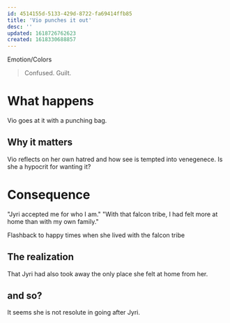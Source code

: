 ```yaml
---
id: 4514155d-5133-429d-8722-fa69414ffb85
title: 'Vio punches it out'
desc: ''
updated: 1618726762623
created: 1618330688857
---
```

Emotion/Colors
> Confused. Guilt.

# What happens
Vio goes at it with a punching bag.

##  Why it matters
Vio reflects on her own hatred and how see is tempted into venegenece.
Is she a hypocrit for wanting it?

# Consequence
"Jyri accepted me for who I am."
"With that falcon tribe, I had felt more at home than with my own family."

Flashback to happy times when she lived with the falcon tribe

## The realization
That Jyri had also took away the only place she felt at home from her.

## and so?
It seems she is not resolute in going after Jyri.
